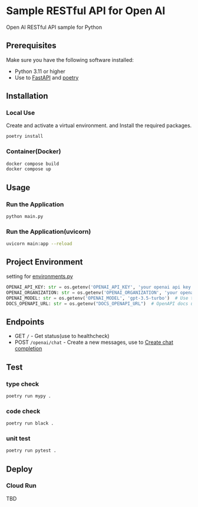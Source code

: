 # Sample RESTful API for Open AI

Open AI RESTful API sample for Python

## Prerequisites

Make sure you have the following software installed:

- Python 3.11 or higher
- Use to [FastAPI](https://fastapi.tiangolo.com/) and [poetry](https://python-poetry.org/)

## Installation

### Local Use

Create and activate a virtual environment. and Install the required packages.

```bash
poetry install
```

### Container(Docker)

```bash
docker compose build
docker compose up

```

## Usage

### Run the Application

```bash
python main.py
```

### Run the Application(uvicorn)

```bash
uvicorn main:app --reload
```

## Project Environment

setting for [environments.py](./environments.py)

```python
OPENAI_API_KEY: str = os.getenv('OPENAI_API_KEY', 'your openai api key')
OPENAI_ORGANIZATION: str = os.getenv('OPENAI_ORGANIZATION', 'your openai organization')
OPENAI_MODEL: str = os.getenv('OPENAI_MODEL', 'gpt-3.5-turbo')  # Use to Open AI Model(default: 3.5)
DOCS_OPENAPI_URL: str = os.getenv("DOCS_OPENAPI_URL")  # OpenAPI docs url(default: None)
```

## Endpoints

- GET `/` - Get status(use to healthcheck)
- POST `/openai/chat` - Create a new messages, use to [Create chat completion](https://platform.openai.com/docs/api-reference/chat/create)

## Test

### type check

```bash
poetry run mypy .
```

### code check

```bash
poetry run black .
```
### unit test

```bash
poetry run pytest .
```

## Deploy

### Cloud Run

TBD
